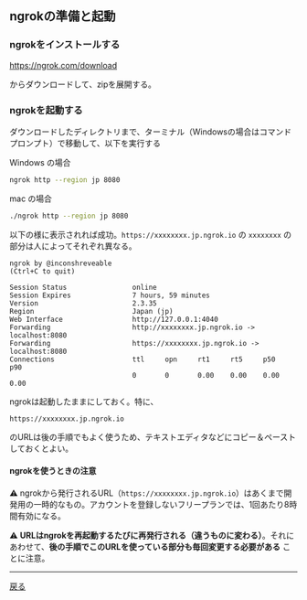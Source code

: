 ## ngrokの準備と起動

### ngrokをインストールする

https://ngrok.com/download

からダウンロードして、zipを展開する。

### ngrokを起動する

ダウンロードしたディレクトリまで、ターミナル（Windowsの場合はコマンドプロンプト）で移動して、以下を実行する

Windows の場合
```sh
ngrok http --region jp 8080
```

mac の場合

```sh
./ngrok http --region jp 8080
```

以下の様に表示されれば成功。`https://xxxxxxxx.jp.ngrok.io` の `xxxxxxxx` の部分は人によってそれぞれ異なる。

```
ngrok by @inconshreveable
(Ctrl+C to quit)

Session Status                online
Session Expires               7 hours, 59 minutes
Version                       2.3.35
Region                        Japan (jp)
Web Interface                 http://127.0.0.1:4040
Forwarding                    http://xxxxxxxx.jp.ngrok.io -> localhost:8080
Forwarding                    https://xxxxxxxx.jp.ngrok.io -> localhost:8080
Connections                   ttl     opn     rt1     rt5     p50     p90 
                              0       0       0.00    0.00    0.00    0.00
```

ngrokは起動したままにしておく。特に、

```
https://xxxxxxxx.jp.ngrok.io
```

のURLは後の手順でもよく使うため、テキストエディタなどにコピー＆ペーストしておくとよい。

#### ngrokを使うときの注意

⚠️ ngrokから発行されるURL（`https://xxxxxxxx.jp.ngrok.io`）はあくまで開発用の一時的なもの。アカウントを登録しないフリープランでは、1回あたり8時間有効になる。

⚠️ **URLはngrokを再起動するたびに再発行される（違うものに変わる）**。それにあわせて、**後の手順でこのURLを使っている部分も毎回変更する必要がある** ことに注意。

-----

[戻る](../../README.md)

